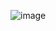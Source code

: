 ![image](https://github.com/luthfibphoenix/UCP1_20220140182_D/assets/127088690/63479bfe-2f16-41e9-bfe1-55a2ed8f284a)
